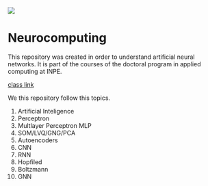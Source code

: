 <img src="https://lh3.googleusercontent.com/hr_crs_themes/AGvgesS0WtdWJ0GM1ms8jMpuyKwRSH6NjwMXiTnt3BHnc9t9HLLKBUZhASwqfBvILh51Gzq6LExz1VlXMC7GKJvLW40HBmSADytyBJsLscz0Jhtcv91PZuSyEy8=s1280"> 

# Neurocomputing
This repository was created in order to understand artificial neural networks. It is part of the courses of the doctoral program in applied computing at INPE.

[class link](https://classroom.google.com/u/0/c/NTIxODgwMjg5Njgx?hl=pt-BR)

We this repository follow this topics.

1. Artificial Inteligence
2. Perceptron 
3. Multlayer Perceptron MLP
4. SOM/LVQ/GNG/PCA
5. Autoencoders
6. CNN
7. RNN
8. Hopfiled
9. Boltzmann
10. GNN

